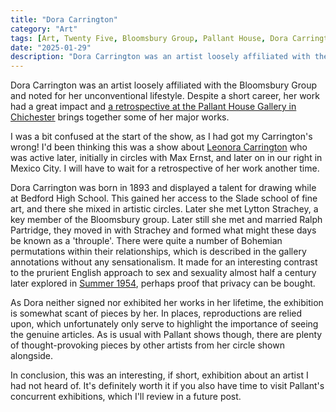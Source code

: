 ```yaml
---
title: "Dora Carrington"
category: "Art"
tags: [Art, Twenty Five, Bloomsbury Group, Pallant House, Dora Carrington]
date: "2025-01-29"
description: "Dora Carrington was an artist loosely affiliated with the Bloomsbury Group and noted for her unconventional lifestyle. Despite a short career, her work had a great impact and a retrospective at the Pallant House Gallery in Chichester brings together some of her major works."
---
```


Dora Carrington was an artist loosely affiliated with the Bloomsbury Group and noted for her unconventional lifestyle. Despite a short career, her work had a great impact and [a retrospective at the Pallant House Gallery in Chichester](https://pallant.org.uk/whats-on/dora-carrington/) brings together some of her major works.

I was a bit confused at the start of the show, as I had got my Carrington's wrong! I'd been thinking this was a show about [Leonora Carrington](https://en.wikipedia.org/wiki/Leonora_Carrington) who was active later, initially in circles with Max Ernst, and later on in our right in Mexico City. I will have to wait for a retrospective of her work another time.

Dora Carrington was born in 1893 and displayed a talent for drawing while at Bedford High School. This gained her access to the Slade school of fine art, and there she mixed in artistic circles. Later she met Lytton Strachey, a key member of the Bloomsbury group. Later still she met and married Ralph Partridge, they moved in with Strachey and formed what might these days be known as a 'throuple'. There were quite a number of Bohemian permutations within their relationships, which is described in the gallery annotations without any sensationalism. It made for an interesting contrast to the prurient English approach to sex and sexuality almost half a century later explored in [Summer 1954](https://mattischrome.com/posts/summer-1954/), perhaps proof that privacy can be bought.

As Dora neither signed nor exhibited her works in her lifetime, the exhibition is somewhat scant of pieces by her. In places, reproductions are relied upon, which unfortunately only serve to highlight the importance of seeing the genuine articles. As is usual with Pallant shows though, there are plenty of thought-provoking pieces by other artists from her circle shown alongside. 

In conclusion, this was an interesting, if short, exhibition about an artist I had not heard of. It's definitely worth it if you also have time to visit Pallant's concurrent exhibitions, which I'll review in a future post.